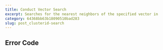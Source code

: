 ```yaml
---
title: Conduct Vector Search
excerpt: Searches for the nearest neighbors of the specified vector in the specified collection.
category: 64368bb63b18090510bad283
slug: post_clusterid-search
---
```


## Error Code

